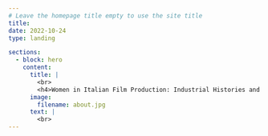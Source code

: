 ```yaml
---
# Leave the homepage title empty to use the site title
title:
date: 2022-10-24
type: landing

sections:
  - block: hero
    content:
      title: |
        <br>
        <h4>Women in Italian Film Production: Industrial Histories and Gendered Labour, 1945-85</h4>
      image:
        filename: about.jpg
      text: |
        <br>
---
```

